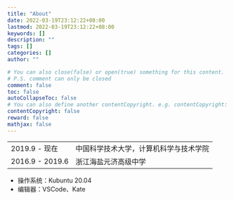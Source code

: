 ```yaml
---
title: "About"
date: 2022-03-19T23:12:22+08:00
lastmod: 2022-03-19T23:12:22+08:00
keywords: []
description: ""
tags: []
categories: []
author: ""

# You can also close(false) or open(true) something for this content.
# P.S. comment can only be closed
comment: false
toc: false
autoCollapseToc: false
# You can also define another contentCopyright. e.g. contentCopyright: "This is another copyright."
contentCopyright: false
reward: false
mathjax: false
---
```





<table>
<tr>
    <td>2019.9 - 现在</td>
    <td>中国科学技术大学，计算机科学与技术学院</td>
</tr>
<tr>
    <td>2016.9 - 2019.6</td>
    <td>浙江海盐元济高级中学</td>
</tr>
</table>


+ 操作系统：Kubuntu 20.04
+ 编辑器：VSCode、Kate

